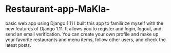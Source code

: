 # Restaurant-app-MaKla-
basic web app using Django 1.11
I built this app to familirize myself with the new features of Django 1.11.
It allows you to register and login, logout, and send an email verification.
You can create your own profile and make up your favorite restaurants and menu items, follow other users, and check the latest posts.
